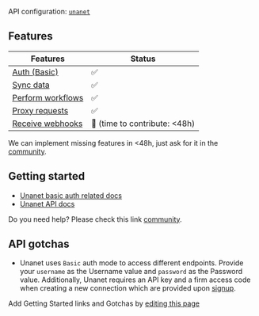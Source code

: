 API configuration: [`unanet`](https://terapi.dev/providers.yaml)

## Features

| Features | Status |
| - | - |
| [Auth (Basic)](/integrate/guides/authorize-an-api) | ✅ |
| [Sync data](/integrate/guides/sync-data-from-an-api) | ✅ |
| [Perform workflows](/integrate/guides/perform-workflows-with-an-api) | ✅ |
| [Proxy requests](/integrate/guides/proxy-requests-to-an-api) | ✅ |
| [Receive webhooks](/integrate/guides/receive-webhooks-from-an-api) | 🚫 (time to contribute: &lt;48h) |

We can implement missing features in &lt;48h, just ask for it in the [community](https://terapi.dev/slack).

## Getting started

-   [Unanet basic auth related docs](https://compass.cosential.com/documentation#authentication)
-   [Unanet API docs](https://compass.cosential.com/documentation)

Do you need help? Please check this link [community](https://terapi.dev/slack).

## API gotchas

- Unanet uses `Basic` auth mode to access different endpoints. Provide your `username` as the Username value and `password` as the Password value. Additionally, Unanet requires an API key and a firm access code when creating a new connection which are provided upon [signup](https://compass.cosential.com/home/start).

Add Getting Started links and Gotchas by [editing this page](https://github.com/terapihq/terapi/tree/master/docs-v2/integrations/all/unanet.mdx)